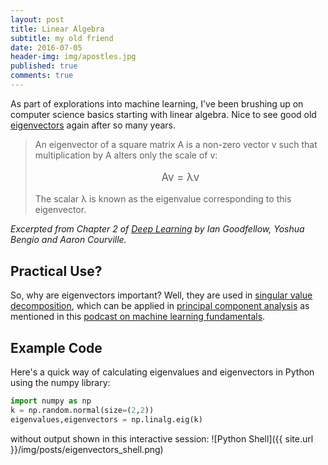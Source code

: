 ```yaml
---
layout: post
title: Linear Algebra
subtitle: my old friend
date: 2016-07-05
header-img: img/apostles.jpg
published: true
comments: true
---
```


As part of explorations into machine learning, I've been brushing up on computer science basics starting with linear algebra.  Nice to see good old [eigenvectors](https://en.wikipedia.org/wiki/Eigenvalues_and_eigenvectors) again after so many years.

><p style="margin-top:0px;">An eigenvector of a square matrix A is a non-zero vector v such that multiplication by A alters only the scale of v:</p>
>
><p style="font-size:larger;text-align:center">Av = λv</p>
>
> The scalar λ is known as the eigenvalue corresponding to this eigenvector.
> 

<cite>Excerpted from Chapter 2 of [Deep Learning](http://www.deeplearningbook.org/) by Ian Goodfellow, Yoshua Bengio and Aaron Courville.</cite>

## Practical Use?

So, why are eigenvectors important?  Well, they are used in [singular value decomposition](https://en.wikipedia.org/wiki/Singular_value_decomposition), which can be applied in [principal component analysis](https://en.wikipedia.org/wiki/Principal_component_analysis) as mentioned in this [podcast on machine learning fundamentals](http://www.thetalkingmachines.com/blog/2015/7/2/solving-intelligence-and-machine-learning-fundamentals).

## Example Code

Here's a quick way of calculating eigenvalues and eigenvectors in Python using the numpy library:

```python
import numpy as np
k = np.random.normal(size=(2,2))
eigenvalues,eigenvectors = np.linalg.eig(k)
```

without output shown in this interactive session:
![Python Shell]({{ site.url }}/img/posts/eigenvectors_shell.png)